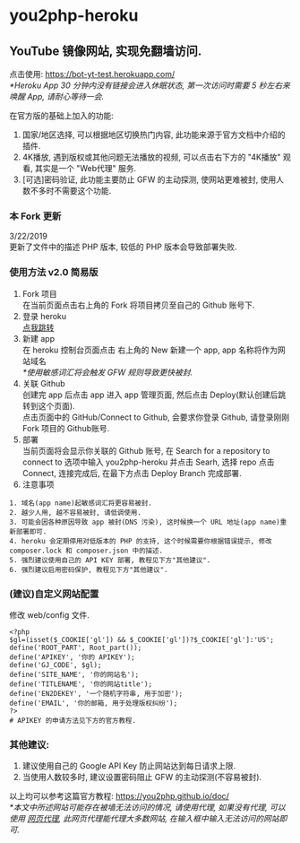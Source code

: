 # you2php-heroku

## YouTube 镜像网站, 实现免翻墙访问.
点击使用: https://bot-yt-test.herokuapp.com/<br>
<i>*Heroku App 30 分钟内没有链接会进入休眠状态, 第一次访问时需要 5 秒左右来唤醒 App, 请耐心等待一会.</i>

在官方版的基础上加入的功能:<br> 
1. 国家/地区选择, 可以根据地区切换热门内容, 此功能来源于官方文档中介绍的插件.<br>
2. 4K播放, 遇到版权或其他问题无法播放的视频, 可以点击右下方的 "4K播放" 观看, 其实是一个 "Web代理" 服务.<br>
3. [可选]密码验证, 此功能主要防止 GFW 的主动探测, 使网站更难被封, 使用人数不多时不需要这个功能.<br>

### 本 Fork 更新
3/22/2019<br>
更新了文件中的描述 PHP 版本, 较低的 PHP 版本会导致部署失败.<br>

### 使用方法 v2.0 简易版
1. Fork 项目<br>
在当前页面点击右上角的 Fork 将项目拷贝至自己的 Github 账号下.<br>
2. 登录 heroku<br>
<a href="https://dashboard.heroku.com/apps">点我跳转</a><br>
3. 新建 app<br>
在 heroku 控制台页面点击 右上角的 New 新建一个 app, app 名称将作为网站域名<br>
<i>*使用敏感词汇将会触发 GFW 规则导致更快被封.</i><br>
4. 关联 Github<br>
创建完 app 后点击 app 进入 app 管理页面, 然后点击 Deploy(默认创建后跳转到这个页面).<br>
点击页面中的 GitHub/Connect to Github, 会要求你登录 Github, 请登录刚刚 Fork 项目的 Github账号.<br>
5. 部署<br>
当前页面将会显示你关联的 Github 账号, 在 Search for a repository to connect to 选项中输入 you2php-heroku
并点击 Searh, 选择 repo 点击 Connect, 连接完成后, 在最下方点击 Deploy Branch 完成部署.<br>
6. 注意事项<br>
```
1. 域名(app name)起敏感词汇将更容易被封.
2. 越少人用, 越不容易被封, 请低调使用.
3. 可能会因各种原因导致 app 被封(DNS 污染), 这时候换一个 URL 地址(app name)重新部署即可.
4. heroku 会定期停用对低版本的 PHP 的支持, 这个时候需要你根据错误提示, 修改 composer.lock 和 composer.json 中的描述.
5. 强烈建议使用自己的 API KEY 部署, 教程见下方"其他建议".
6. 强烈建议启用密码保护, 教程见下方"其他建议".
```

### (建议)自定义网站配置
修改 web/config 文件.<br>
```
<?php
$gl=(isset($_COOKIE['gl']) && $_COOKIE['gl'])?$_COOKIE['gl']:'US';
define('ROOT_PART', Root_part());
define('APIKEY', '你的 APIKEY');
define('GJ_CODE', $gl);
define('SITE_NAME', '你的网站名');
define('TITLENAME', '你的网站title');
define('EN2DEKEY', '一个随机字符串, 用于加密');
define('EMAIL', '你的邮箱, 用于处理版权纠纷');
?>
# APIKEY 的申请方法见下方的官方教程.
```

### 其他建议: <br>
1. 建议使用自己的 Google API Key 防止网站达到每日请求上限.<br>
2. 当使用人数较多时, 建议设置密码阻止 GFW 的主动探测(不容易被封).<br>

以上均可以参考这篇官方教程: https://you2php.github.io/doc/ <br>
<i>*本文中所述网站可能存在被墙无法访问的情况, 请使用代理, 如果没有代理, 可以使用 <a href="https://gogogo-google.herokuapp.com/">网页代理</a>, 此网页代理能代理大多数网站, 在输入框中输入无法访问的网站即可.</i><br>
